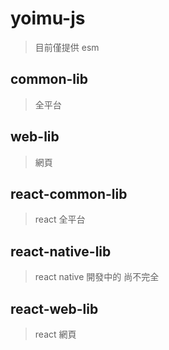 # yoimu-js

> 目前僅提供 esm

## common-lib

> 全平台

## web-lib

> 網頁

## react-common-lib

> react 全平台

## react-native-lib

> react native 開發中的 尚不完全

## react-web-lib

> react 網頁
